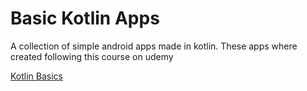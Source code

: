 # Basic Kotlin Apps
A collection of simple android apps made in kotlin. These apps where created following this course on udemy

[Kotlin Basics](https://www.udemy.com/course/android-kotlin-developer/)

